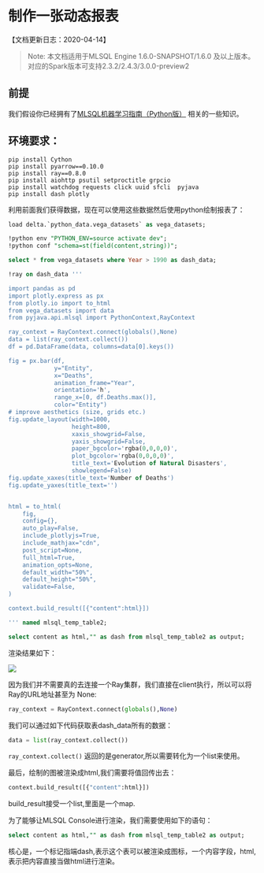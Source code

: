 # 制作一张动态报表

【文档更新日志：2020-04-14】

> Note: 本文档适用于MLSQL Engine 1.6.0-SNAPSHOT/1.6.0 及以上版本。  
> 对应的Spark版本可支持2.3.2/2.4.3/3.0.0-preview2
>

##  前提

我们假设你已经拥有了[MLSQL机器学习指南（Python版）](http://docs.mlsql.tech/zh/python/) 相关的一些知识。


##  环境要求：

```
pip install Cython
pip install pyarrow==0.10.0
pip install ray==0.8.0
pip install aiohttp psutil setproctitle grpcio
pip install watchdog requests click uuid sfcli  pyjava 
pip install dash plotly
```


利用前面我们获得数据，现在可以使用这些数据然后使用python绘制报表了：

```sql
load delta.`python_data.vega_datasets` as vega_datasets;

!python env "PYTHON_ENV=source activate dev";
!python conf "schema=st(field(content,string))";

select * from vega_datasets where Year > 1990 as dash_data;

!ray on dash_data '''

import pandas as pd
import plotly.express as px
from plotly.io import to_html
from vega_datasets import data
from pyjava.api.mlsql import PythonContext,RayContext

ray_context = RayContext.connect(globals(),None)
data = list(ray_context.collect())
df = pd.DataFrame(data, columns=data[0].keys())

fig = px.bar(df,
             y="Entity",
             x="Deaths",
             animation_frame="Year",
             orientation='h',
             range_x=[0, df.Deaths.max()],
             color="Entity")
# improve aesthetics (size, grids etc.)
fig.update_layout(width=1000,
                  height=800,
                  xaxis_showgrid=False,
                  yaxis_showgrid=False,
                  paper_bgcolor='rgba(0,0,0,0)',
                  plot_bgcolor='rgba(0,0,0,0)',
                  title_text='Evolution of Natural Disasters',
                  showlegend=False)
fig.update_xaxes(title_text='Number of Deaths')
fig.update_yaxes(title_text='')


html = to_html(
    fig,
    config={},
    auto_play=False,
    include_plotlyjs=True,
    include_mathjax="cdn",
    post_script=None,
    full_html=True,
    animation_opts=None,
    default_width="50%",
    default_height="50%",
    validate=False,
)

context.build_result([{"content":html}])

''' named mlsql_temp_table2;

select content as html,"" as dash from mlsql_temp_table2 as output;
```

渲染结果如下：

![](http://docs.mlsql.tech/upload_images/WechatIMG80.png)

因为我们并不需要真的去连接一个Ray集群，我们直接在client执行，所以可以将Ray的URL地址甚至为
None:

```python
ray_context = RayContext.connect(globals(),None)
```

我们可以通过如下代码获取表dash_data所有的数据：

```python
data = list(ray_context.collect())
```

`ray_context.collect()` 返回的是generator,所以需要转化为一个list来使用。

最后，绘制的图被渲染成html,我们需要将值回传出去：

```python
context.build_result([{"content":html}])
```

build_result接受一个list,里面是一个map.

为了能够让MLSQL Console进行渲染，我们需要使用如下的语句：

```sql
select content as html,"" as dash from mlsql_temp_table2 as output;
```

核心是，一个标记指端dash,表示这个表可以被渲染成图标，一个内容字段，html,表示把内容直接当做html进行渲染。








